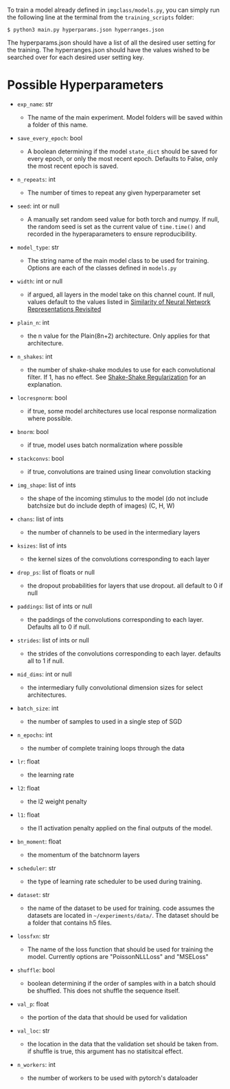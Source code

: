 To train a model already defined in `imgclass/models.py`, you can simply run the following line at the terminal from the `training_scripts` folder:

    $ python3 main.py hyperparams.json hyperranges.json

The hyperparams.json should have a list of all the desired user setting for the training. The hyperranges.json should have the values wished to be searched over for each desired user setting key.

# Possible Hyperparameters
* `exp_name`: str
    * The name of the main experiment. Model folders will be saved within a folder of this name.
* `save_every_epoch`: bool
    * A boolean determining if the model `state_dict` should be saved for every epoch, or only the most recent epoch. Defaults to False, only the most recent epoch is saved.
* `n_repeats`: int
    * The number of times to repeat any given hyperparameter set
* `seed`: int or null
    * A manually set random seed value for both torch and numpy. If null, the random seed is set as the current value of `time.time()` and recorded in the hyperaparameters to ensure reproducibility.

* `model_type`: str
    * The string name of the main model class to be used for training. Options are each of the classes defined in `models.py`
* `width`: int or null
    * if argued, all layers in the model take on this channel count. If null, values default to the values listed in [Similarity of Neural Network Representations Revisited](https://arxiv.org/abs/1905.00414)
* `plain_n`: int
    * the n value for the Plain(8n+2) architecture. Only applies for that architecture.
* `n_shakes`: int
    * the number of shake-shake modules to use for each convolutional filter. If 1, has no effect. See [Shake-Shake Regularization](https://arxiv.org/abs/1705.07485) for an explanation.
* `locrespnorm`: bool
    * if true, some model architectures use local response normalization where possible.
* `bnorm`: bool
    * if true, model uses batch normalization where possible
* `stackconvs`: bool
    * if true, convolutions are trained using linear convolution stacking
* `img_shape`: list of ints
    * the shape of the incoming stimulus to the model (do not include batchsize but do include depth of images) (C, H, W)
* `chans`: list of ints
    * the number of channels to be used in the intermediary layers
* `ksizes`: list of ints
    * the kernel sizes of the convolutions corresponding to each layer
* `drop_ps`: list of floats or null
    * the dropout probabilities for layers that use dropout. all default to 0 if null
* `paddings`: list of ints or null
    * the paddings of the convolutions corresponding to each layer. Defaults all to 0 if null.
* `strides`: list of ints or null
    * the strides of the convolutions corresponding to each layer. defaults all to 1 if null.
* `mid_dims`: int or null
    * the intermediary fully convolutional dimension sizes for select architectures.

* `batch_size`: int
    * the number of samples to used in a single step of SGD
* `n_epochs`: int
    * the number of complete training loops through the data
* `lr`: float
    * the learning rate
* `l2`: float
    * the l2 weight penalty
* `l1`: float
    * the l1 activation penalty applied on the final outputs of the model.
* `bn_moment`: float
    * the momentum of the batchnorm layers
* `scheduler`: str
    * the type of learning rate scheduler to be used during training.

* `dataset`: str
    * the name of the dataset to be used for training. code assumes the datasets are located in `~/experiments/data/`. The dataset should be a folder that contains h5 files.
* `lossfxn`: str
    * The name of the loss function that should be used for training the model. Currently options are "PoissonNLLLoss" and "MSELoss"
* `shuffle`: bool
    * boolean determining if the order of samples with in a batch should be shuffled. This does not shuffle the sequence itself.
* `val_p`: float
    * the portion of the data that should be used for validation
* `val_loc`: str
    * the location in the data that the validation set should be taken from. if shuffle is true, this argument has no statisitcal effect.
* `n_workers`: int
    * the number of workers to be used with pytorch's dataloader
